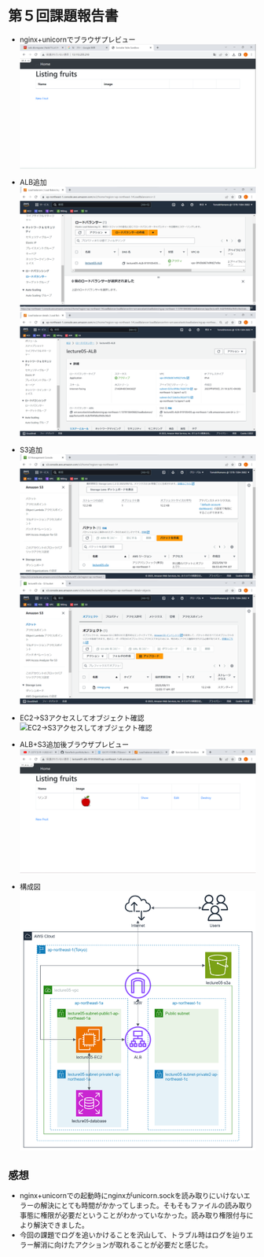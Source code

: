 # 第５回課題報告書
- nginx+unicornでブラウザプレビュー
![nginx+unicornでブラウザプレビュー](lecture.05/Nginx+unicorn.png)

- ALB追加
![ALB追加](lecture.05/lecture05-ALB.png)
![ALB追加2](lecture.05/lecture05-ALB-status.png)

- S3追加
![S3バケット](lecture.05/lecture05-s3a-backet-list.png)
![S3バケットオブジェクト](lecture.05/lecture05-s3a-backet-object.png)

- EC2→S3アクセスしてオブジェクト確認
![EC2→S3アクセスしてオブジェクト確認](lecture.05/EC2→S3.png)

- ALB+S3追加後ブラウザプレビュー
![ALB+S3追加後ブラウザプレビュー](lecture.05/ALB+S3.png)

- 構成図
![構成図](lecture.05/lecture05.png)


## 感想
- nginx+unicornでの起動時にnginxがunicorn.sockを読み取りにいけないエラーの解決にとても時間がかかってしまった。そもそもファイルの読み取り事態に権限が必要だということがわかっていなかった。読み取り権限付与により解決できました。
- 今回の課題でログを追いかけることを沢山して、トラブル時はログを辿りエラー解消に向けたアクションが取れることが必要だと感じた。
